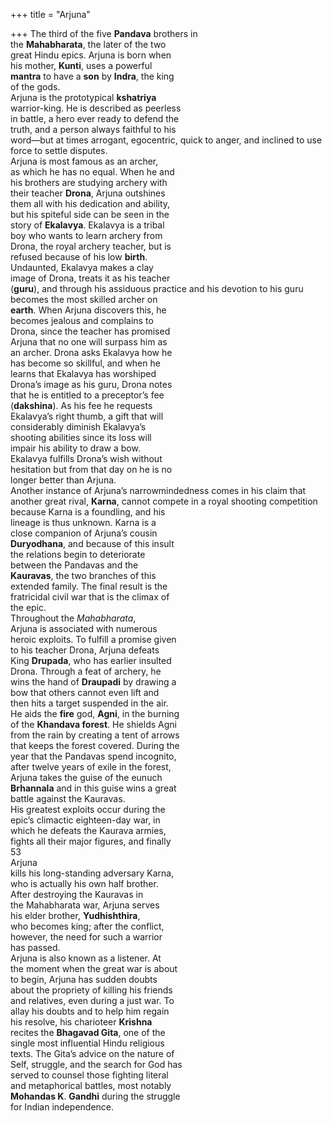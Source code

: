 +++
title = "Arjuna"

+++
The third of the five **Pandava** brothers in  
the **Mahabharata**, the later of the two  
great Hindu epics. Arjuna is born when  
his mother, **Kunti**, uses a powerful  
**mantra** to have a **son** by **Indra**, the king  
of the gods.  
Arjuna is the prototypical **kshatriya**  
warrior-king. He is described as peerless  
in battle, a hero ever ready to defend the  
truth, and a person always faithful to his  
word—but at times arrogant, egocentric, quick to anger, and inclined to use  
force to settle disputes.  
Arjuna is most famous as an archer,  
as which he has no equal. When he and  
his brothers are studying archery with  
their teacher **Drona**, Arjuna outshines  
them all with his dedication and ability,  
but his spiteful side can be seen in the  
story of **Ekalavya**. Ekalavya is a tribal  
boy who wants to learn archery from  
Drona, the royal archery teacher, but is  
refused because of his low **birth**.  
Undaunted, Ekalavya makes a clay  
image of Drona, treats it as his teacher  
(**guru**), and through his assiduous practice and his devotion to his guru  
becomes the most skilled archer on  
**earth**. When Arjuna discovers this, he  
becomes jealous and complains to  
Drona, since the teacher has promised  
Arjuna that no one will surpass him as  
an archer. Drona asks Ekalavya how he  
has become so skillful, and when he  
learns that Ekalavya has worshiped  
Drona’s image as his guru, Drona notes  
that he is entitled to a preceptor’s fee  
(**dakshina**). As his fee he requests  
Ekalavya’s right thumb, a gift that will  
considerably diminish Ekalavya’s  
shooting abilities since its loss will  
impair his ability to draw a bow.  
Ekalavya fulfills Drona’s wish without  
hesitation but from that day on he is no  
longer better than Arjuna.  
Another instance of Arjuna’s narrowmindedness comes in his claim that  
another great rival, **Karna**, cannot compete in a royal shooting competition  
because Karna is a foundling, and his  
lineage is thus unknown. Karna is a  
close companion of Arjuna’s cousin  
**Duryodhana**, and because of this insult  
the relations begin to deteriorate  
between the Pandavas and the  
**Kauravas**, the two branches of this  
extended family. The final result is the  
fratricidal civil war that is the climax of  
the epic.  
Throughout the *Mahabharata*,  
Arjuna is associated with numerous  
heroic exploits. To fulfill a promise given  
to his teacher Drona, Arjuna defeats  
King **Drupada**, who has earlier insulted  
Drona. Through a feat of archery, he  
wins the hand of **Draupadi** by drawing a  
bow that others cannot even lift and  
then hits a target suspended in the air.  
He aids the **fire** god, **Agni**, in the burning  
of the **Khandava forest**. He shields Agni  
from the rain by creating a tent of arrows  
that keeps the forest covered. During the  
year that the Pandavas spend incognito,  
after twelve years of exile in the forest,  
Arjuna takes the guise of the eunuch  
**Brhannala** and in this guise wins a great  
battle against the Kauravas.  
His greatest exploits occur during the  
epic’s climactic eighteen-day war, in  
which he defeats the Kaurava armies,  
fights all their major figures, and finally  
53  
Arjuna  
kills his long-standing adversary Karna,  
who is actually his own half brother.  
After destroying the Kauravas in  
the Mahabharata war, Arjuna serves  
his elder brother, **Yudhishthira**,  
who becomes king; after the conflict,  
however, the need for such a warrior  
has passed.  
Arjuna is also known as a listener. At  
the moment when the great war is about  
to begin, Arjuna has sudden doubts  
about the propriety of killing his friends  
and relatives, even during a just war. To  
allay his doubts and to help him regain  
his resolve, his charioteer **Krishna**  
recites the **Bhagavad Gita**, one of the  
single most influential Hindu religious  
texts. The Gita’s advice on the nature of  
Self, struggle, and the search for God has  
served to counsel those fighting literal  
and metaphorical battles, most notably  
**Mohandas K**. **Gandhi** during the struggle  
for Indian independence.
